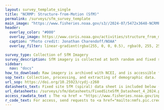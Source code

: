 ```yaml
---
layout: survey_template_single
title: "NCRMP: Structure-from-Motion (SfM)"
permalink: /surveys/sfm_survey_template
main_image: "https://www.fisheries.noaa.gov/s3//2024-07/5472x3648-NCRMP-diver-Maui-Fisheries-PIFSC.JPG" # default image
header:
  overlay_color: "#000"
  overlay_image: https://www.coris.noaa.gov/activities/structure_from_motion/coral_model.jpg
  caption: "Photo credit: Jonathan Charendoff/NOAA"
  overlay_filter: linear-gradient(rgba(255, 0, 0, 0.5), rgba(0, 255, 255, 0.5))

survey_type: Collection of SfM Imagery
survey_description: SfM imagery is collected at both random and fixed sites. The images can then be processed into 3D coral models, with which various data can be extracted. Starting in 2024, coral demographic data was exclusively collected in this manner. Structural complexity, bleaching, urchin, and corallivory estimates have also been extracted from SfM models with funding by the CRCP as other projects.
sidebar:
  nav: "docs"
how_to_download: Raw imagery is archived with NCEI, and is accessible for download by request via OER portal. Both imagery and products are also accessible via NODD Google Cloud Bucket (send requests to <a href = "mailto:nmfs.pic.credinfo@noaa.gov">nmfs.pic.credinfo@noaa.gov</a>).
sop_text: Collection, processing, and extracting of demographic data.
url_sop: https://doi.org/10.25923/cydj-z260
datasheets_text: Fixed site SfM (spiral) data sheet is included below (random sites are recorded on fish data sheets). <br><i>3D print <a href = "https://www.ncei.noaa.gov/data/oceans/coris/data/NOAA/ncrmp/Sfm_spiral_survey_drum_6in.stl" target ="_blank">6in</a>  and <a href = "https://www.ncei.noaa.gov/data/oceans/coris/data/NOAA/ncrmp/Sfm_spiral_survey_drum_8in.stl" target = "_blank">8in</a> drums to collect SfM spiral imagery.</i>
url_datasheets: /surveys/sfm/datasheets/FixedSiteSfM_Datasheet_4_2024.pdf
access_rawdata_text : The <a href = "https://www.fisheries.noaa.gov/inport/item/63090" target = "_blank">InPort metadata catalog</a> describes the imagery and extracted data (note - records are unvailable when being updated).  Raw imagery is acccessible on our <a href= "https://console.cloud.google.com/storage/browser/nmfs_odp_pifsc/PIFSC/ESD/ARP/Photogrammetric%20Imagery" target ="_blank">Google Cloud Bucket</a>, and is archived with NCEI and available on the <a href ="https://www.ncei.noaa.gov/access/ocean-exploration/video/" target = "_blank"> OER Portal</a>.
r_code_text: For access, send requests to <a href="mailto:nmfs.pic.credinfo@noaa.gov">nmfs.pic.credinfo@noaa.gov</a>.
---
```

